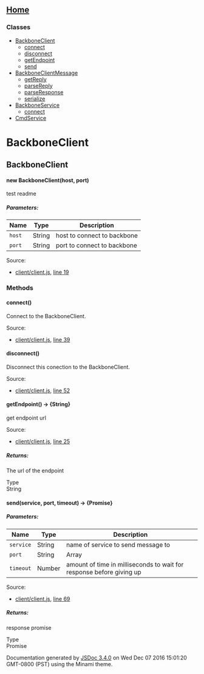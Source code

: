 [Home](index.md)
------------------

### Classes

-   [BackboneClient](BackboneClient.md)
    -   [connect](BackboneClient.md#connect)
    -   [disconnect](BackboneClient.md#disconnect)
    -   [getEndpoint](BackboneClient.md#getEndpoint)
    -   [send](BackboneClient.md#send)
-   [BackboneClientMessage](BackboneClientMessage.md)
    -   [getReply](BackboneClientMessage.md#getReply)
    -   [parseReply](BackboneClientMessage.md#parseReply)
    -   [parseResponse](BackboneClientMessage.md#parseResponse)
    -   [serialize](BackboneClientMessage.md#serialize)
-   [BackboneService](BackboneService.md)
    -   [connect](BackboneService.md#connect)
-   [CmdService](CmdService.md)

BackboneClient
==============

BackboneClient
--------------

#### <span class="type-signature"></span>new BackboneClient<span class="signature">(host, port)</span><span class="type-signature"></span>

test readme

##### Parameters:

| Name   | Type                                   | Description                 |
|--------|----------------------------------------|-----------------------------|
| `host` | <span class="param-type">String</span> | host to connect to backbone |
| `port` | <span class="param-type">String</span> | port to connect to backbone |

Source:  
-   [client/client.js](client_client.js.md), [line 19](client_client.js.md#line19)

### Methods

#### <span class="type-signature"></span>connect<span class="signature">()</span><span class="type-signature"></span>

Connect to the BackboneClient.

Source:  
-   [client/client.js](client_client.js.md), [line 39](client_client.js.md#line39)

#### <span class="type-signature"></span>disconnect<span class="signature">()</span><span class="type-signature"></span>

Disconnect this conection to the BackboneClient.

Source:  
-   [client/client.js](client_client.js.md), [line 52](client_client.js.md#line52)

#### <span class="type-signature"></span>getEndpoint<span class="signature">()</span><span class="type-signature"> → {String}</span>

get endpoint url

Source:  
-   [client/client.js](client_client.js.md), [line 25](client_client.js.md#line25)

##### Returns:

The url of the endpoint

 Type   
<span class="param-type">String</span>

#### <span class="type-signature"></span>send<span class="signature">(service, port, timeout)</span><span class="type-signature"> → {Promise}</span>

##### Parameters:

| Name      | Type                                                                           | Description                                                          |
|-----------|--------------------------------------------------------------------------------|----------------------------------------------------------------------|
| `service` | <span class="param-type">String</span>                                         | name of service to send message to                                   |
| `port`    | <span class="param-type">String</span> | <span class="param-type">Array</span> | port to connect to backbone                                          |
| `timeout` | <span class="param-type">Number</span>                                         | amount of time in milliseconds to wait for response before giving up |

Source:  
-   [client/client.js](client_client.js.md), [line 69](client_client.js.md#line69)

##### Returns:

response promise

 Type   
<span class="param-type">Promise</span>

Documentation generated by [JSDoc 3.4.0](https://github.com/jsdoc3/jsdoc) on Wed Dec 07 2016 15:01:20 GMT-0800 (PST) using the Minami theme.
